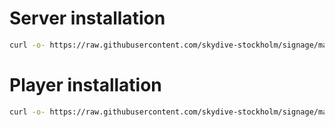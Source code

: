 # Server installation

```bash
curl -o- https://raw.githubusercontent.com/skydive-stockholm/signage/main/install-server.sh | bash
```

# Player installation
```bash
curl -o- https://raw.githubusercontent.com/skydive-stockholm/signage/main/install-player.sh | bash
```
